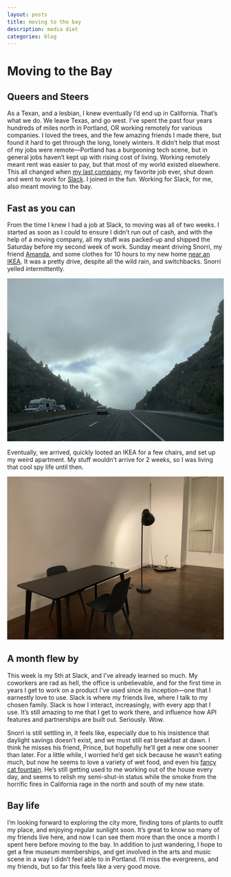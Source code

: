 ```yaml
---
layout: posts
title: moving to the bay
description: media diet
categories: blog
---
```


# Moving to the Bay

## Queers and Steers

As a Texan, and a lesbian, I knew eventually I’d end up in California. That’s what we do. We leave Texas, and go west. I’ve spent the past four years hundreds of miles north in Portland, OR working remotely for various companies. I loved the trees, and the few amazing friends I made there, but found it hard to get through the long, lonely winters. It didn’t help that most of my jobs were remote—Portland has a burgeoning tech scene, but in general jobs haven’t kept up with rising cost of living. Working remotely meant rent was easier to pay, but that most of my world existed elsewhere. This all changed when [my last company](https://www.turbinelabs.io), my favorite job ever, shut down and went to work for [Slack](https://slack.com). I joined in the fun. Working for Slack, for me, also meant moving to the bay.

## Fast as you can

From the time I knew I had a job at Slack, to moving was all of two weeks. I started as soon as I could to ensure I didn’t run out of cash, and with the help of a moving company, all my stuff was packed-up and shipped the Saturday before my second week of work. Sunday meant driving Snorri, my friend [Amanda](https://twitter.com/local___honey), and some clothes for 10 hours to my new home [near an IKEA](https://en.m.wikipedia.org/wiki/Emeryville,_California). It was a pretty drive, despite all the wild rain, and switchbacks. Snorri yelled intermittently. 

![driving](/assets/photos/driving.jpeg)

Eventually, we arrived, quickly looted an IKEA for a few chairs, and set up my weird apartment. My stuff wouldn’t arrive for 2 weeks, so I was living that cool spy life until then.

![spy life](/assets/photos/spylife.jpeg)

## A month flew by

This week is my 5th at Slack, and I’ve already learned so much. My coworkers are rad as hell, the office is unbelievable, and for the first time in years I get to work on a product I’ve used since its inception—one that I earnestly love to use. Slack is where my friends live, where I talk to my chosen family. Slack is how I interact, increasingly, with every app that I use. It’s still amazing to me that I get to work there, and influence how API features and partnerships are built out. Seriously. Wow.

Snorri is still settling in, it feels like, especially due to his insistence that daylight savings doesn’t exist, and we must still eat breakfast at dawn. I think he misses his friend, Prince, but hopefully he’ll get a new one sooner than later. For a little while, I worried he’d get sick because he wasn’t eating much, but now he seems to love a variety of wet food, and even his [fancy cat fountain](https://www.amazon.com/dp/B0146QXOB0?tag=thewire06-20&linkCode=xm2&ascsubtag=AgEAAAAAAAAAAPcR). He’s still getting used to me working out of the house every day, and seems to relish my semi-shut-in status while the smoke from the horrific fires in California rage in the north and south of my new state.

## Bay life

I’m looking forward to exploring the city more, finding tons of plants to outfit my place, and enjoying regular sunlight soon. It’s great to know so many of my friends live here, and now I can see them more than the once a month I spent here before moving to the bay. In addition to just wandering, I hope to get a few museum memberships, and get involved in the arts and music scene in a way I didn’t feel able to in Portland. I’ll miss the evergreens, and my friends, but so far this feels like a very good move.